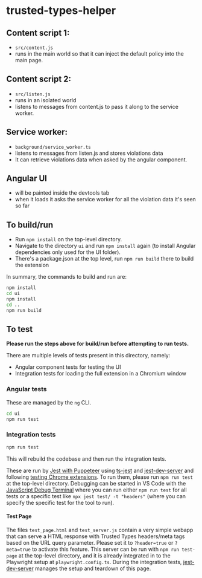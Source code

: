 # trusted-types-helper

## Content script 1:
 * `src/content.js`
 * runs in the main world so that it can inject the default policy into the main page.

## Content script 2:
* `src/listen.js`
* runs in an isolated world
* listens to messages from content.js to pass it along to the service worker.

## Service worker:
* `background/service_worker.ts`
* listens to messages from listen.js and stores violations data
*  It can retrieve violations data when asked by the angular component.

## Angular UI
* will be painted inside the devtools tab
* when it loads it asks the service worker for all the violation data it's seen so far

## To build/run
* Run `npm install` on the top-level directory.
* Navigate to the directory `ui` and run `npm install` again (to install Angular
  dependencies only used for the UI folder).
* There's a package.json at the top level, run `npm run build` there to build the extension

In summary, the commands to build and run are:

```bash
npm install
cd ui
npm install
cd ..
npm run build
```

## To test

**Please run the steps above for build/run before attempting to run tests.**

There are multiple levels of tests present in this directory, namely:

* Angular component tests for testing the UI
* Integration tests for loading the full extension in a Chromium window

### Angular tests

These are managed by the `ng` CLI.

```bash
cd ui
npm run test
```

### Integration tests

```bash
npm run test
```

This will rebuild the codebase and then run the integration tests.

These are run by [Jest with Puppeteer](https://jestjs.io/docs/puppeteer) using [ts-jest](https://jestjs.io/docs/getting-started#via-ts-jest) and [jest-dev-server](https://www.npmjs.com/package/jest-dev-server) and following [testing Chrome extensions](https://developer.chrome.com/docs/extensions/how-to/test/puppeteer). To run them, please run `npm run test` at the top-level directory. Debugging can be started in VS Code with the [JavaScript Debug Terminal](https://code.visualstudio.com/docs/nodejs/nodejs-debugging#_javascript-debug-terminal) where you can run either `npm run test` for all tests or a specific test like `npx jest test/ -t "headers"` (where you can specify the specific test for the tool to run).

#### Test Page

The files `test_page.html` and `test_server.js` contain a very simple webapp that can serve a HTML response with Trusted Types headers/meta tags based on the URL query parameter. Please set it to `?header=true` or `?meta=true` to activate this feature. This server can be run with `npm run test-page` at the top-level directory, and it is already integrated in to the Playwright setup at `playwright.config.ts`. During the integration tests, [jest-dev-server](https://www.npmjs.com/package/jest-dev-server) manages the setup and teardown of this page.